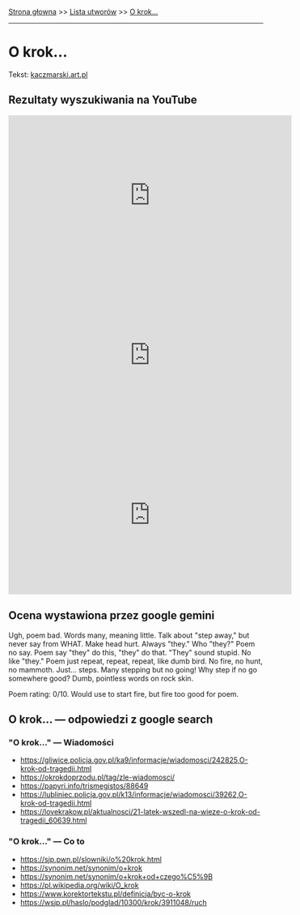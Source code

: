 [Strona głowna](../index.md) >> [Lista utworów](../list.md) >> [O krok…](360.md)

---

# O krok…

Tekst: [kaczmarski.art.pl](https://www.kaczmarski.art.pl/tworczosc/wiersze/o-krok/)

## Rezultaty wyszukiwania na YouTube

<iframe width="560" height="315" src="https://www.youtube.com/embed/dyHFpo38o70?si=IdontcarewhotheIRSsendsImnotpayingtaxes" title="YouTube video player" frameborder="0" allow="accelerometer; autoplay; clipboard-write; encrypted-media; gyroscope; picture-in-picture; web-share" referrerpolicy="strict-origin-when-cross-origin" allowfullscreen></iframe>

<iframe width="560" height="315" src="https://www.youtube.com/embed/NTNcxGVgn9I?si=IdontcarewhotheIRSsendsImnotpayingtaxes" title="YouTube video player" frameborder="0" allow="accelerometer; autoplay; clipboard-write; encrypted-media; gyroscope; picture-in-picture; web-share" referrerpolicy="strict-origin-when-cross-origin" allowfullscreen></iframe>

<iframe width="560" height="315" src="https://www.youtube.com/embed/Y5vA-g5N2ys?si=IdontcarewhotheIRSsendsImnotpayingtaxes" title="YouTube video player" frameborder="0" allow="accelerometer; autoplay; clipboard-write; encrypted-media; gyroscope; picture-in-picture; web-share" referrerpolicy="strict-origin-when-cross-origin" allowfullscreen></iframe>

## Ocena wystawiona przez google gemini

Ugh, poem bad. Words many, meaning little. Talk about "step away," but never say from WHAT. Make head hurt. Always "they." Who "they?" Poem no say. Poem say "they" do this, "they" do that. "They" sound stupid. No like "they." Poem just repeat, repeat, repeat, like dumb bird. No fire, no hunt, no mammoth. Just... steps. Many stepping but no going! Why step if no go somewhere good? Dumb, pointless words on rock skin.

Poem rating: 0/10. Would use to start fire, but fire too good for poem.


## O krok… — odpowiedzi z google search

### "O krok…" — Wiadomości

 - <https://gliwice.policja.gov.pl/ka9/informacje/wiadomosci/242825,O-krok-od-tragedii.html>
 - <https://okrokdoprzodu.pl/tag/zle-wiadomosci/>
 - <https://papyri.info/trismegistos/88649>
 - <https://lubliniec.policja.gov.pl/k13/informacje/wiadomosci/39262,O-krok-od-tragedii.html>
 - <https://lovekrakow.pl/aktualnosci/21-latek-wszedl-na-wieze-o-krok-od-tragedii_60639.html>

### "O krok…" — Co to

 - <https://sjp.pwn.pl/slowniki/o%20krok.html>
 - <https://synonim.net/synonim/o+krok>
 - <https://synonim.net/synonim/o+krok+od+czego%C5%9B>
 - <https://pl.wikipedia.org/wiki/O_krok>
 - <https://www.korektortekstu.pl/definicja/byc-o-krok>
 - <https://wsjp.pl/haslo/podglad/10300/krok/3911048/ruch>

